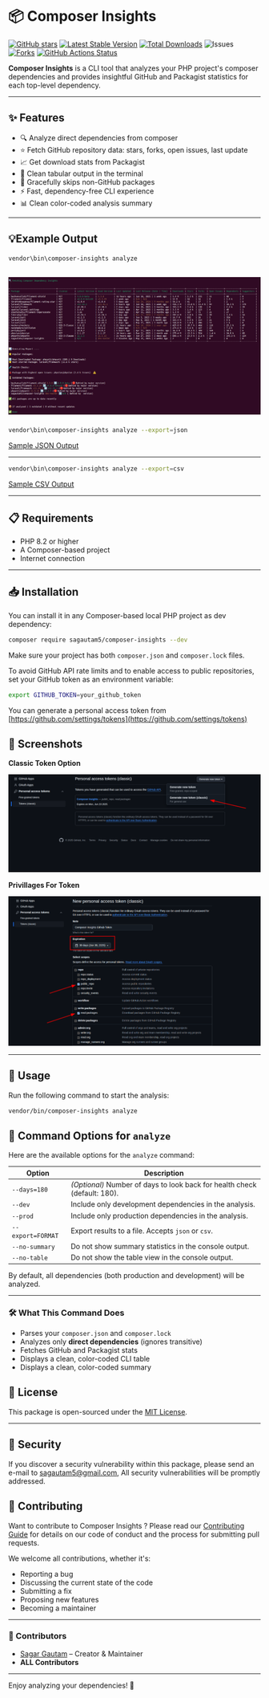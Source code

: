 # 📦 Composer Insights

[![GitHub stars](https://img.shields.io/github/stars/sagautam5/composer-insights?style=social)](https://github.com/sagautam5/composer-insights/stargazers)
[![Latest Stable Version](https://poser.pugx.org/sagautam5/composer-insights/v)](//packagist.org/packages/sagautam5/composer-insights)
[![Total Downloads](https://poser.pugx.org/sagautam5/composer-insights/downloads)](//packagist.org/packages/sagautam5/composer-insights)
![Issues](https://img.shields.io/github/issues/sagautam5/composer-insights)
[![Forks](https://img.shields.io/github/forks/sagautam5/composer-insights
)](https://github.com/sagautam5/composer-insights/network/members) 
[![GitHub Actions Status](https://github.com/sagautam5/composer-insights/actions/workflows/ci.yml/badge.svg)](https://github.com/sagautam5/composer-insights/actions/workflows/ci.yml)

**Composer Insights** is a CLI tool that analyzes your PHP project's composer dependencies and provides insightful GitHub and Packagist statistics for each top-level dependency.

---

## ✨ Features

- 🔍 Analyze direct dependencies from composer
- ⭐ Fetch GitHub repository data: stars, forks, open issues, last update
- 📈 Get download stats from Packagist
- 🧹 Clean tabular output in the terminal
- 🛑 Gracefully skips non-GitHub packages
- ⚡ Fast, dependency-free CLI experience
- 📊 Clean color-coded analysis summary
---

## 💡Example Output
```bash
vendor\bin\composer-insights analyze
```
![Sample Console Output](./images/SampleOutput.png)
---
```bash
vendor\bin\composer-insights analyze --export=json
```
[Sample JSON Output](./exports/data.json)

---
```bash
vendor\bin\composer-insights analyze --export=csv
```

[Sample CSV Output](./exports/data.csv)

---
## 📋 Requirements

- PHP 8.2 or higher
- A Composer-based project
- Internet connection

---

## 📥 Installation

You can install it in any Composer-based local PHP project as dev dependency:

```bash
composer require sagautam5/composer-insights --dev
```

Make sure your project has both `composer.json` and `composer.lock` files.

To avoid GitHub API rate limits and to enable access to public repositories, set your GitHub token as an environment variable:

```bash
export GITHUB_TOKEN=your_github_token
```

You can generate a personal access token from [https://github.com/settings/tokens](https://github.com/settings/tokens)

## 📸 Screenshots

**Classic Token Option**

![Classic Token Option](./images/ClassicTokenOption.png)

**Privillages For Token**

![Privillages For Token](./images/GenerateClassicToken.png)


---

## 🧪 Usage

Run the following command to start the analysis:

```bash
vendor/bin/composer-insights analyze
```

## 🔧 Command Options for `analyze`

Here are the available options for the `analyze` command:

| Option            | Description                                                               |
| ----------------- | ------------------------------------------------------------------------- |
| `--days=180`      | *(Optional)* Number of days to look back for health check (default: 180). |
| `--dev`           | Include only development dependencies in the analysis.                    |
| `--prod`          | Include only production dependencies in the analysis.                     |
| `--export=FORMAT` | Export results to a file. Accepts `json` or `csv`.                        |
| `--no-summary`    | Do not show summary statistics in the console output.                     |
| `--no-table`      | Do not show the table view in the console output.                         |

By default, all dependencies (both production and development) will be analyzed.

---

### 🛠️ What This Command Does

- Parses your `composer.json` and `composer.lock`
- Analyzes only **direct dependencies** (ignores transitive)
- Fetches GitHub and Packagist stats
- Displays a clean, color-coded CLI table
- Displays a clean, color-coded summary

## 🪪 License

This package is open-sourced under the [MIT License](LICENSE).

---

## 🔐 Security
If you discover a security vulnerability within this package, please send an e-mail to sagautam5@gmail.com, All security vulnerabilities will be promptly addressed.

## 🤝 Contributing

Want to contribute to Composer Insights ? Please read our [Contributing Guide](CONTRIBUTING.md) for details on our code of conduct and the process for submitting pull requests.

We welcome all contributions, whether it's:

- Reporting a bug
- Discussing the current state of the code
- Submitting a fix
- Proposing new features
- Becoming a maintainer


 ---
 ### 🙌 Contributors

- [Sagar Gautam](https://github.com/sagautam5) – Creator & Maintainer
- **ALL Contributors**
---

Enjoy analyzing your dependencies! 🎉

